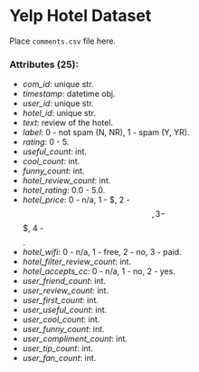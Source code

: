 Yelp Hotel Dataset
===

Place `comments.csv` file here.

### Attributes (25): ####

* *com_id*: unique str.
* *timestamp*: datetime obj.
* *user_id*: unique str.
* *hotel_id*: unique str.
* *text*: review of the hotel.
* *label*: 0 - not spam (N, NR), 1 - spam (Y, YR).
* *rating*: 0 - 5.
* *useful_count*: int.
* *cool_count*: int.
* *funny_count*: int.
* *hotel_review_count*: int.
* *hotel_rating*: 0.0 - 5.0.
* *hotel_price*: 0 - n/a, 1 - $, 2 - $$, 3 - $$$, 4 - $$$$.
* *hotel_wifi*: 0 - n/a, 1 - free, 2 - no, 3 - paid.
* *hotel_filter_review_count*: int.
* *hotel_accepts_cc*: 0 - n/a, 1 - no, 2 - yes.
* *user_friend_count*: int.
* *user_review_count*: int.
* *user_first_count*: int.
* *user_useful_count*: int.
* *user_cool_count*: int.
* *user_funny_count*: int.
* *user_compliment_count*: int.
* *user_tip_count*: int.
* *user_fan_count*: int.